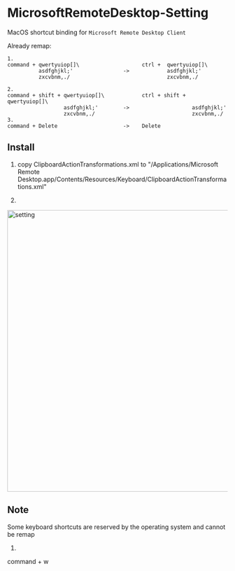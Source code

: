 # MicrosoftRemoteDesktop-Setting
MacOS shortcut binding for `Microsoft Remote Desktop Client`

Already remap:
```shell
1.
command + qwertyuiop[]\                    ctrl +  qwertyuiop[]\
          asdfghjkl;'                ->            asdfghjkl;'
          zxcvbnm,./                               zxcvbnm,./

2.
command + shift + qwertyuiop[]\            ctrl + shift +  qwertyuiop[]\
                  asdfghjkl;'        ->                    asdfghjkl;'
                  zxcvbnm,./                               zxcvbnm,./
3.
command + Delete                     ->    Delete
```

Install
-------


1. copy ClipboardActionTransformations.xml to "/Applications/Microsoft Remote Desktop.app/Contents/Resources/Keyboard/ClipboardActionTransformations.xml"

2. 
<img width="644" alt="setting" src="https://user-images.githubusercontent.com/23163073/177980597-ae64dcc4-2482-42b5-ba71-af3255889ecf.png">



Note
-------
Some keyboard shortcuts are reserved by the operating system and cannot be remap

1.
command + w 
